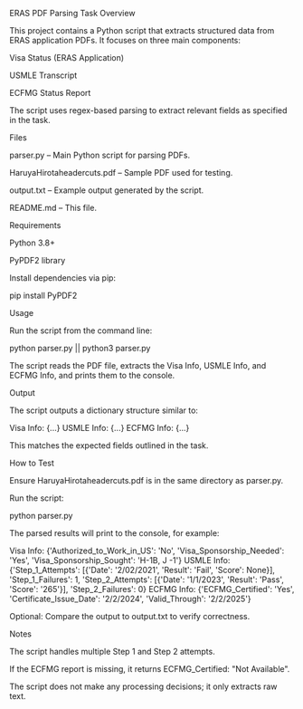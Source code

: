 ERAS PDF Parsing Task
Overview

This project contains a Python script that extracts structured data from ERAS application PDFs. It focuses on three main components:

Visa Status (ERAS Application)

USMLE Transcript

ECFMG Status Report

The script uses regex-based parsing to extract relevant fields as specified in the task.

Files

parser.py – Main Python script for parsing PDFs.

HaruyaHirotaheadercuts.pdf – Sample PDF used for testing.

output.txt – Example output generated by the script.

README.md – This file.

Requirements

Python 3.8+

PyPDF2 library

Install dependencies via pip:

pip install PyPDF2

Usage

Run the script from the command line:

python parser.py || python3 parser.py

The script reads the PDF file, extracts the Visa Info, USMLE Info, and ECFMG Info, and prints them to the console.

Output

The script outputs a dictionary structure similar to:

Visa Info: {...}
USMLE Info: {...}
ECFMG Info: {...}

This matches the expected fields outlined in the task.

How to Test

Ensure HaruyaHirotaheadercuts.pdf is in the same directory as parser.py.

Run the script:

python parser.py

The parsed results will print to the console, for example:

Visa Info: {'Authorized_to_Work_in_US': 'No', 'Visa_Sponsorship_Needed': 'Yes', 'Visa_Sponsorship_Sought': 'H-1B, J -1'}
USMLE Info: {'Step_1_Attempts': [{'Date': '2/02/2021', 'Result': 'Fail', 'Score': None}], 'Step_1_Failures': 1, 'Step_2_Attempts': [{'Date': '1/1/2023', 'Result': 'Pass', 'Score': '265'}], 'Step_2_Failures': 0}
ECFMG Info: {'ECFMG_Certified': 'Yes', 'Certificate_Issue_Date': '2/2/2024', 'Valid_Through': '2/2/2025'}

Optional: Compare the output to output.txt to verify correctness.

Notes

The script handles multiple Step 1 and Step 2 attempts.

If the ECFMG report is missing, it returns ECFMG_Certified: "Not Available".

The script does not make any processing decisions; it only extracts raw text.
